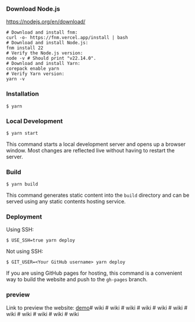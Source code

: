 ### Download Node.js

https://nodejs.org/en/download/

```
# Download and install fnm:
curl -o- https://fnm.vercel.app/install | bash
# Download and install Node.js:
fnm install 22
# Verify the Node.js version:
node -v # Should print "v22.14.0".
# Download and install Yarn:
corepack enable yarn
# Verify Yarn version:
yarn -v
```

### Installation

```
$ yarn
```

### Local Development

```
$ yarn start
```

This command starts a local development server and opens up a browser window. Most changes are reflected live without having to restart the server.

### Build

```
$ yarn build
```

This command generates static content into the `build` directory and can be served using any static contents hosting service.

### Deployment

Using SSH:

```
$ USE_SSH=true yarn deploy
```

Not using SSH:

```
$ GIT_USER=<Your GitHub username> yarn deploy
```

If you are using GitHub pages for hosting, this command is a convenient way to build the website and push to the `gh-pages` branch.

### preview 

Link to preview the website: [demo](https://camthink-ai.github.io/wiki-documents/)#   w i k i  
 #   w i k i  
 #   w i k i  
 #   w i k i  
 #   w i k i  
 #   w i k i  
 #   w i k i  
 #   w i k i  
 #   w i k i  
 #   w i k i  
 #   w i k i  
 